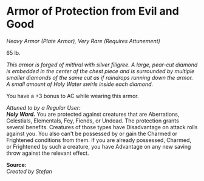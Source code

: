 # Armor of Protection from Evil and Good
*Heavy Armor (Plate Armor), Very Rare (Requires Attunement)*

65 lb.

*This armor is forged of mithral with silver filigree. A large, pear-cut diamond is embedded in the center of the chest piece and is surrounded by multiple smaller diamonds of the same cut as if raindrops running down the armor. A small amount of Holy Water swirls inside each diamond.*

You have a +3 bonus to AC while wearing this armor.

*Attuned to by a Regular User:*  
***Holy Ward.*** You are protected against creatures that are Aberrations, Celestials, Elementals, Fey, Fiends, or Undead. The protection grants several benefits. Creatures of those types have Disadvantage on attack rolls against you. You also can't be possessed by or gain the Charmed or Frightened conditions from them. If you are already possessed, Charmed, or Frightened by such a creature, you have Advantage on any new saving throw against the relevant effect.

**Source:**  
*Created by Stefan*